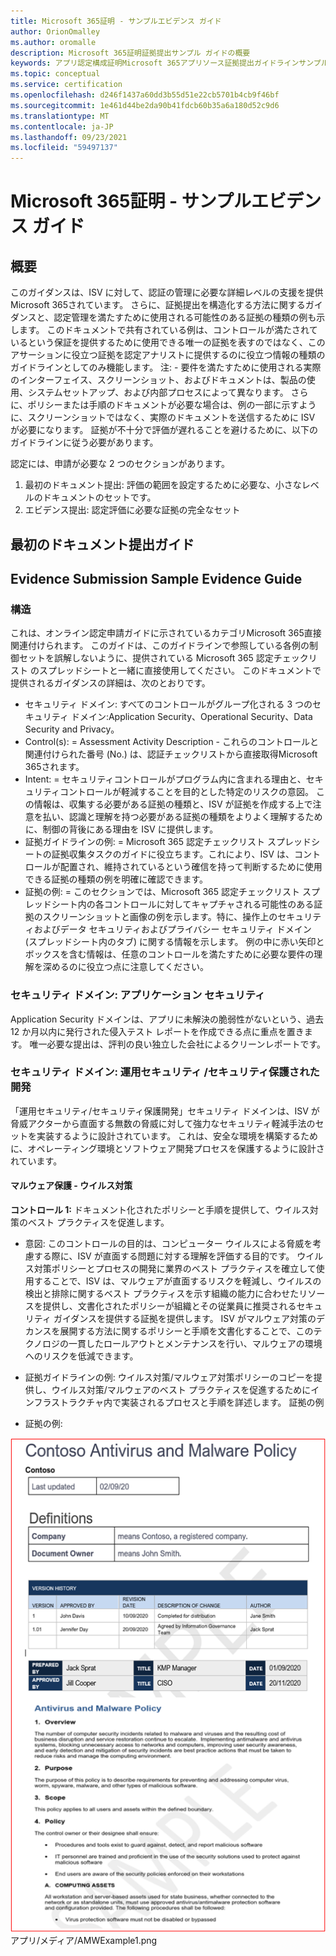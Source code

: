 ```yaml
---
title: Microsoft 365証明 - サンプルエビデンス ガイド
author: OrionOmalley
ms.author: oromalle
description: Microsoft 365証明証拠提出サンプル ガイドの概要
keywords: アプリ認定構成証明Microsoft 365アプリソース証拠提出ガイドラインサンプル
ms.topic: conceptual
ms.service: certification
ms.openlocfilehash: d246f1437a60dd3b55d51e22cb5701b4cb9f46bf
ms.sourcegitcommit: 1e461d44be2da90b41fdcb60b35a6a180d52c9d6
ms.translationtype: MT
ms.contentlocale: ja-JP
ms.lasthandoff: 09/23/2021
ms.locfileid: "59497137"
---
```

# <a name="microsoft-365-certification---sample-evidence-guide"></a>Microsoft 365証明 - サンプルエビデンス ガイド

## <a name="overview"></a>概要

このガイダンスは、ISV に対して、認証の管理に必要な詳細レベルの支援を提供Microsoft 365されています。 さらに、証拠提出を構造化する方法に関するガイダンスと、認定管理を満たすために使用される可能性のある証拠の種類の例も示します。 このドキュメントで共有されている例は、コントロールが満たされているという保証を提供するために使用できる唯一の証拠を表すのではなく、このアサーションに役立つ証拠を認定アナリストに提供するのに役立つ情報の種類のガイドラインとしてのみ機能します。 注: - 要件を満たすために使用される実際のインターフェイス、スクリーンショット、およびドキュメントは、製品の使用、システムセットアップ、および内部プロセスによって異なります。 さらに、ポリシーまたは手順のドキュメントが必要な場合は、例の一部に示すように、スクリーンショットではなく、実際のドキュメントを送信するために ISV が必要になります。 証拠が不十分で評価が遅れることを避けるために、以下のガイドラインに従う必要があります。 

認定には、申請が必要な 2 つのセクションがあります。
1. 最初のドキュメント提出: 評価の範囲を設定するために必要な、小さなレベルのドキュメントのセットです。
1. エビデンス提出: 認定評価に必要な証拠の完全なセット 


## <a name="initial-document-submission-guide"></a>最初のドキュメント提出ガイド

## <a name="evidence-submission-sample-evidence-guide"></a>Evidence Submission Sample Evidence Guide

### <a name="structure"></a>構造 

これは、オンライン認定申請ガイドに示されているカテゴリMicrosoft 365直接関連付けられます。 このガイドは、このガイドラインで参照している各例の制御セットを誤解しないように、提供されている Microsoft 365 認定チェックリスト のスプレッドシートと一緒に直接使用してください。 このドキュメントで提供されるガイダンスの詳細は、次のとおりです。
- セキュリティ ドメイン: すべてのコントロールがグループ化される 3 つのセキュリティ ドメイン:Application Security、Operational Security、Data Security and Privacy。
- Control(s): = Assessment Activity Description - これらのコントロールと関連付けられた番号 (No.) は、認証チェックリストから直接取得Microsoft 365されます。  
- Intent: = セキュリティコントロールがプログラム内に含まれる理由と、セキュリティコントロールが軽減することを目的とした特定のリスクの意図。  この情報は、収集する必要がある証拠の種類と、ISV が証拠を作成する上で注意を払い、認識と理解を持つ必要がある証拠の種類をよりよく理解するために、制御の背後にある理由を ISV に提供します。
- 証拠ガイドラインの例: = Microsoft 365 認定チェックリスト スプレッドシートの証拠収集タスクのガイドに役立ちます。これにより、ISV は、コントロールが配置され、維持されているという確信を持って判断するために使用できる証拠の種類の例を明確に確認できます。
- 証拠の例: = このセクションでは、Microsoft 365 認定チェックリスト スプレッドシート内の各コントロールに対してキャプチャされる可能性のある証拠のスクリーンショットと画像の例を示します。特に、操作上のセキュリティおよびデータ セキュリティおよびプライバシー セキュリティ ドメイン (スプレッドシート内のタブ) に関する情報を示します。 例の中に赤い矢印とボックスを含む情報は、任意のコントロールを満たすために必要な要件の理解を深めるのに役立つ点に注意してください。

### <a name="security-domain-application-security"></a>セキュリティ ドメイン: アプリケーション セキュリティ

Application Security ドメインは、アプリに未解決の脆弱性がないという、過去 12 か月以内に発行された侵入テスト レポートを作成できる点に重点を置きます。 唯一必要な提出は、評判の良い独立した会社によるクリーンレポートです。 


### <a name="security-domain-operational-security--secure-development"></a>セキュリティ ドメイン: 運用セキュリティ /セキュリティ保護された開発

「運用セキュリティ/セキュリティ保護開発」セキュリティ ドメインは、ISV が脅威アクターから直面する無数の脅威に対して強力なセキュリティ軽減手法のセットを実装するように設計されています。  これは、安全な環境を構築するために、オペレーティング環境とソフトウェア開発プロセスを保護するように設計されています。

#### <a name="malware-protection---anti-virus"></a>マルウェア保護 - ウイルス対策

**コントロール 1:** ドキュメント化されたポリシーと手順を提供して、ウイルス対策のベスト プラクティスを促進します。
- 意図: このコントロールの目的は、コンピューター ウイルスによる脅威を考慮する際に、ISV が直面する問題に対する理解を評価する目的です。 ウイルス対策ポリシーとプロセスの開発に業界のベスト プラクティスを確立して使用することで、ISV は、マルウェアが直面するリスクを軽減し、ウイルスの検出と排除に関するベスト プラクティスを示す組織の能力に合わせたリソースを提供し、文書化されたポリシーが組織とその従業員に推奨されるセキュリティ ガイダンスを提供する証拠を提供します。 ISV がマルウェア対策のデカンスを展開する方法に関するポリシーと手順を文書化することで、このテクノロジの一貫したロールアウトとメンテナンスを行い、マルウェアの環境へのリスクを低減できます。

- 証拠ガイドラインの例: ウイルス対策/マルウェア対策ポリシーのコピーを提供し、ウイルス対策/マルウェアのベスト プラクティスを促進するためにインフラストラクチャ内で実装されるプロセスと手順を詳述します。
証拠の例

- 証拠の例:

![画像](../media/AMWExample1.png) アプリ/メディア/AMWExample1.png
